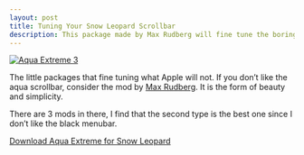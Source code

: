 ```yaml
---
layout: post
title: Tuning Your Snow Leopard Scrollbar
description: This package made by Max Rudberg will fine tune the boring aqua scrollbar on Snow Leopard.
---
```

[ ![Aqua Extreme 3][img1] ](http://images.sayzlim.net/2010/12/extreme_aqua.jpg "Aqua Extreme 3")

[img1]: http://images.sayzlim.net/2010/12/extreme_aqua.jpg "Aqua Extreme 3"

The little packages that fine tuning what Apple will not. If you don’t like the aqua scrollbar, consider the mod by [Max Rudberg](http://www.maxthemes.com/ "Max Rudberg - Visual &amp; User Interface Designer"). It is the form of beauty and simplicity.

There are 3 mods in there, I find that the second type is the best one since I don’t like the black menubar.

[Download Aqua Extreme for Snow Leopard](http://s3.sayzlim.net/f/aquaextreme3snowleopard.zip "Aqua Extreme Snow Leopard 3")